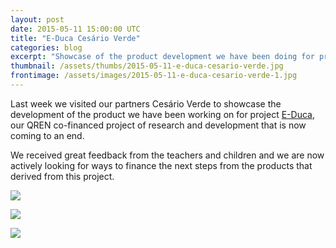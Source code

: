 ```yaml
---
layout: post
date: 2015-05-11 15:00:00 UTC
title: "E-Duca Cesário Verde"
categories: blog
excerpt: "Showcase of the product development we have been doing for project E-Duca at Cesário Verde."
thumbnail: /assets/thumbs/2015-05-11-e-duca-cesario-verde.jpg
frontimage: /assets/images/2015-05-11-e-duca-cesario-verde-1.jpg
---
```


Last week we visited our partners Cesário Verde to showcase the development of the product we have been working on for project [E-Duca][1], our QREN co-financed project of research and development that is now coming to an end.

We received great feedback from the teachers and children and we are now actively looking for ways to finance the next steps from the products that derived from this project.

![](/assets/images/2015-05-11-e-duca-cesario-verde-1.jpg)

![](/assets/images/2015-05-11-e-duca-cesario-verde-2.jpg)

![](/assets/images/2015-05-11-e-duca-cesario-verde-3.jpg)

[1]: http://e-duca.cc/